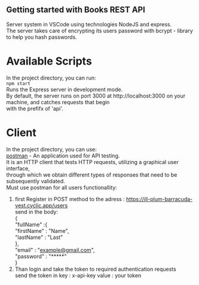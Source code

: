 ## Getting started with Books REST API
Server system in VSCode using technologies NodeJS and express. <br>
The server takes care of encrypting its users password with bcrypt - library to help you hash passwords. <br>

# Available Scripts
In the project directory, you can run:<br>
```npm start``` <br>
Runs the Express server in development mode.<br>
By default, the server runs on port 3000 at http://localhost:3000 on your machine, and catches requests that begin<br> with the prefifx of 'api'.
# Client
In the project directory, you can use:<br>
[postman](https://www.postman.com/) - An application used for API testing.<br>
It is an HTTP client that tests HTTP requests, utilizing a graphical user interface,<br>
through which we obtain different types of responses that need to be subsequently validated. <br>
Must use postman for all users functionallity: <br>
1. first Register in POST method to the adress : https://ill-plum-barracuda-vest.cyclic.app/users <br> 
send in the body:<br>
{<br>
    "fullName" :{<br>
        "firstName" : "Name",<br>
        "lastName" : "Last"<br>
    },<br>
    "email" : "example@gmail.com",<br>
    "password" : "*****"<br>
}<br>
2. Than login and take the token to required authentication requests <br>
send the token in key : x-api-key value : your token
